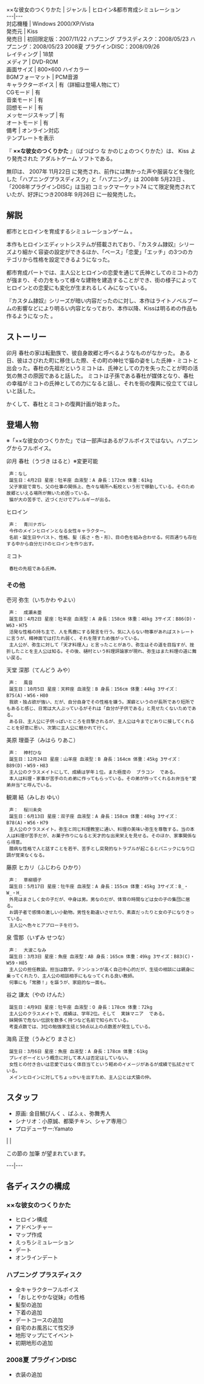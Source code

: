 ××な彼女のつくりかた  |  ジャンル  |  ヒロイン&都市育成シミュレーション   
---|---  
対応機種  |  Windows 2000/XP/Vista   
発売元  |  Kiss   
発売日  |  初回限定版：2007/11/22  ハプニング プラスディスク：2008/05/23  ハプニング：2008/05/23  2008夏 プラグインDISC：2008/09/26   
レイティング  |  18禁   
メディア  |  DVD-ROM   
画面サイズ  |  800×600 ハイカラー   
BGMフォーマット  |  PCM音源   
キャラクターボイス  |  有（詳細は登場人物にて）   
CGモード  |  有   
音楽モード  |  有   
回想モード  |  有   
メッセージスキップ  |  有   
オートモード  |  有   
備考  |  オンライン対応   
テンプレートを表示  
  
『 **××な彼女のつくりかた** 』（ばつばつ な かのじょのつくりかた）は、  Kiss  より発売された  アダルトゲーム  ソフトである。

無印は、  2007年  11月22日  に発売され、前作には無かった声や服装などを強化した「ハプニングプラスディスク」と「ハプニング」は  2008年
5月23日  、「2008年プラグインDISC」は当初  コミックマーケット74  にて限定発売されていたが、好評につき2008年  9月26日
に一般発売した。

  

##  解説  

都市とヒロインを育成するシミュレーションゲーム    。

本作もヒロインエディットシステムが搭載されており、『カスタム隷奴』シリーズより細かく容姿の設定ができるほか、「ベース」「恋愛」「エッチ」の3つのカテゴリから性格を設定できるようになった。

都市育成パートでは、主人公とヒロインの恋愛を通じて氏神としてのミコトの力が強まり、その力をもって様々な建物を建造することができ、街の様子によってヒロインとの恋愛にも変化が生まれるしくみになっている。

『カスタム隷奴』シリーズが暗い内容だったのに対し、本作はライトノベルブームの影響などにより明るい内容となっており、本作以降、Kissは明るめの作品も作るようになった
  。

##  ストーリー  

卯月 春杜の家は転勤族で、彼自身故郷と呼べるようなものがなかった。
ある日、彼はさびれた町に移住した際、その町の神社で猫の姿をした氏神・ミコトと出会った。春杜の先祖だというミコトは、氏神としての力を失ったことが町の活気の無さの原因であると話した。
ミコトは子孫である春杜が媒体となり、春杜の幸福がミコトの氏神としての力になると話し、それを街の復興に役立ててほしいと話した。

かくして、春杜とミコトの復興計画が始まった。

##  登場人物  

※「××な彼女のつくりかた」では一部声はあるがフルボイスではない。ハプニングからフルボイス。

卯月 春杜（うづき はると）※変更可能

     声：なし 
     誕生日：4月2日 星座：牡羊座 血液型：A 身長：172cm 体重：61kg 
     父子家庭で育ち、父の仕事の関係上、色々な場所へ転校という形で移動している。そのため故郷といえる場所が無いため困っている。 
     猫が大の苦手で、近づくだけでアレルギーが出る。 
    
ヒロイン

     声：  青川ナガレ 
     今作のメインヒロインとなる女性キャラクター。 
     名前・誕生日やバスト、性格、髪（長さ・色・形）、目の色を組み合わせる。何百通りも存在する中から自分だけのヒロインを作り出す。 
ミコト

     春杜の先祖である氏神。 

###  その他  

壱河 弥生（いちかわ やよい）

     声：  成瀬未亜 
     誕生日：4月2日 星座：牡羊座 血液型：A 身長：158cm 体重：48kg 3サイズ：B86(D)・W63・H75 
     活発な性格の持ち主で、人を馬鹿にする発言を行う。気に入らない物事があればストレートに言うが、精神面では打たれ弱く、それを隠すため強がっている。 
     主人公が、弥生に対して「天才料理人」と言ったことがあり、弥生はその道を目指すが、挫折したことを主人公は知る。その後、樋村という料理評論家が現れ、弥生はまた料理の道に舞い戻る。 
天堂 深那（てんどう みや）

     声：  風音 
     誕生日：10月5日 星座：天秤座 血液型：B 身長：156cm 体重：44kg 3サイズ：B75(A)・W56・H80 
     我欲・独占欲が強い、だが、自分自身でその性格を嫌う。潔癖というのが長所であり短所でもあると感じ、日常は大人ぶっているがそれは「自分が子供である」と見せたくないためである。 
     ある日、主人公に子供っぽいところを目撃されるが、主人公は今までどおりに接してくれることを好意に思い、次第に主人公に魅かれて行く。 
    
美原 理亜子（みはら りあこ）

     声：  神村ひな 
     誕生日：12月24日 星座：山羊座 血液型：B 身長：164cm 体重：45kg 3サイズ：B89(D)・W59・H83 
     主人公のクラスメイトにして、成績は学年１位。また極度の  ブラコン  である。 
     本人は料理・家事が苦手のため弟に作ってもらっている。その弟が作ってくれるお弁当を"愛弟弁当"と呼んでいる。 
    
観潮 結（みしお ゆい）

     声：  桜川未央 
     誕生日：6月13日 星座：双子座 血液型：A 身長：158cm 体重：40kg 3サイズ：B78(A)・W56・H79 
     主人公のクラスメイト。弥生と同じ料理教室に通い、料理の美味い弥生を尊敬する。当の本人は料理が苦手だが、お菓子作りになると天才的な出来栄えを見せる。そのほか、家事関係なら得意。 
     臆病な性格で人と話すことを若干、苦手とし突発的なトラブルが起こるとパニックになり口調が覚束なくなる。 
    
藤原 ヒカリ（ふじわら ひかり）

     声：  草柳順子 
     誕生日：5月17日 星座：牡牛座 血液型：A 身長：155cm 体重：45kg 3サイズ：B_・W_・H_ 
     外見はまさしく女の子だが、中身は男。男なのだが、体育の時間などは女の子の集団に居る。 
     お調子者で感情の激しい小動物。男性を勘違いさせたり、素直だったりと女の子になりきっている。 
     主人公へ色々とアプローチを行う。 
泉 雪那（いずみ せつな）

     声：  大波こなみ 
     誕生日：3月3日 星座：魚座 血液型：AB 身長：165cm 体重：49kg 3サイズ：B83(C)・W59・H85 
     主人公の担任教諭。担当は数学。テンションが高く自己中心的だが、生徒の相談には親身に乗ってくれたり、主人公の相談相手にもなってくれる良い教師。 
     何事にも「常勝！」を謳うが、家庭的な一面も。 
    
谷之 謙太（やの けんた）

     誕生日：4月9日 星座：牡牛座 血液型：O 身長：178cm 体重：72kg 
     主人公のクラスメイトで、成績は、学年2位。そして  実妹マニア  である。 
     妹関係で危ない伝説を数多く持つなど名前で知られている。 
     考査点数では、3位の勉強家生徒と50点以上の点数差が発生している。 
海鳥 正登（うみどり まさと）

     誕生日：3月6日 星座：魚座 血液型：A 身長：178cm 体重：61kg 
     プレイボーイという概念に対して本人は否定はしていない。 
     女性との付き合いは恋愛ではなく体目当てという軽めのイメージがあるが成績で払拭させている。 
     メインヒロインに対してちょっかいを出すため、主人公とは犬猿の仲。 

##  スタッフ  

  * 原画:  金目鯛ぴんく  、ぱふぇ、弥舞秀人 
  * シナリオ：小原誠、都築チキン、シャア専用◎ 
  * プロデューサー:Yamato 

|  | 

この節の  加筆  が望まれています。  
  
---|---  
  
##  各ディスクの構成  

###  ××な彼女のつくりかた  

  * ヒロイン構成 
  * アドベンチャー 
  * マップ作成 
  * えっちシミュレーション 
  * デート 
  * オンラインデート 

###  ハプニング プラスディスク  

  * 全キャラクターフルボイス 
  * 「おしとやかな従妹」の性格 
  * 髪型の追加 
  * 下着の追加 
  * デートコースの追加 
  * 自宅のお風呂にて性交渉 
  * 地形マップにてイベント 
  * 初期地形の追加 

###  2008夏 プラグインDISC  

  * 衣装の追加 


